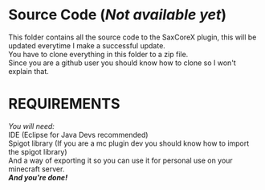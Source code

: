 # Source Code (*Not available yet*)
This folder contains all the source code to the SaxCoreX plugin, this will be updated everytime I make a successful update.\
You have to clone everything in this folder to a zip file.\
Since you are a github user you should know how to clone so I won't explain that.

# REQUIREMENTS
*You will need:*\
IDE (Eclipse for Java Devs recommended)\
Spigot library (If you are a mc plugin dev you should know how to import the spigot library)\
And a way of exporting it so you can use it for personal use on your minecraft server.\
***And you're done!***
